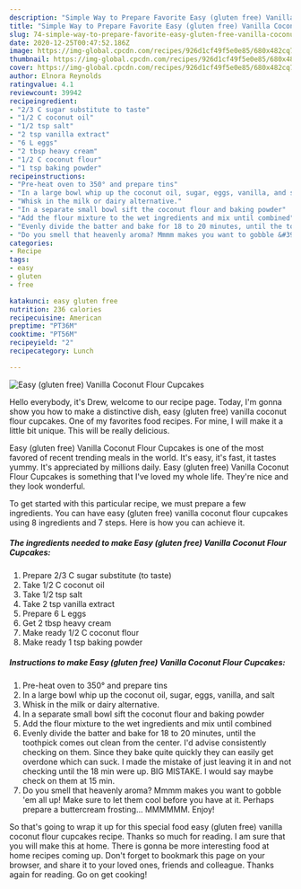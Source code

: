 ```yaml
---
description: "Simple Way to Prepare Favorite Easy (gluten free) Vanilla Coconut Flour Cupcakes"
title: "Simple Way to Prepare Favorite Easy (gluten free) Vanilla Coconut Flour Cupcakes"
slug: 74-simple-way-to-prepare-favorite-easy-gluten-free-vanilla-coconut-flour-cupcakes
date: 2020-12-25T00:47:52.186Z
image: https://img-global.cpcdn.com/recipes/926d1cf49f5e0e85/680x482cq70/easy-gluten-free-vanilla-coconut-flour-cupcakes-recipe-main-photo.jpg
thumbnail: https://img-global.cpcdn.com/recipes/926d1cf49f5e0e85/680x482cq70/easy-gluten-free-vanilla-coconut-flour-cupcakes-recipe-main-photo.jpg
cover: https://img-global.cpcdn.com/recipes/926d1cf49f5e0e85/680x482cq70/easy-gluten-free-vanilla-coconut-flour-cupcakes-recipe-main-photo.jpg
author: Elnora Reynolds
ratingvalue: 4.1
reviewcount: 39942
recipeingredient:
- "2/3 C sugar substitute to taste"
- "1/2 C coconut oil"
- "1/2 tsp salt"
- "2 tsp vanilla extract"
- "6 L eggs"
- "2 tbsp heavy cream"
- "1/2 C coconut flour"
- "1 tsp baking powder"
recipeinstructions:
- "Pre-heat oven to 350° and prepare tins"
- "In a large bowl whip up the coconut oil, sugar, eggs, vanilla, and salt"
- "Whisk in the milk or dairy alternative."
- "In a separate small bowl sift the coconut flour and baking powder"
- "Add the flour mixture to the wet ingredients and mix until combined"
- "Evenly divide the batter and bake for 18 to 20 minutes, until the toothpick comes out clean from the center. I&#39;d advise consistently checking on them. Since they bake quite quickly they can easily get overdone which can suck. I made the mistake of just leaving it in and not checking until the 18 min were up. BIG MISTAKE. I would say maybe check on them at 15 min."
- "Do you smell that heavenly aroma? Mmmm makes you want to gobble &#39;em all up! Make sure to let them cool before you have at it. Perhaps prepare a buttercream frosting... MMMMMM. Enjoy!"
categories:
- Recipe
tags:
- easy
- gluten
- free

katakunci: easy gluten free 
nutrition: 236 calories
recipecuisine: American
preptime: "PT36M"
cooktime: "PT56M"
recipeyield: "2"
recipecategory: Lunch

---
```



![Easy (gluten free) Vanilla Coconut Flour Cupcakes](https://img-global.cpcdn.com/recipes/926d1cf49f5e0e85/680x482cq70/easy-gluten-free-vanilla-coconut-flour-cupcakes-recipe-main-photo.jpg)

Hello everybody, it's Drew, welcome to our recipe page. Today, I'm gonna show you how to make a distinctive dish, easy (gluten free) vanilla coconut flour cupcakes. One of my favorites food recipes. For mine, I will make it a little bit unique. This will be really delicious.

Easy (gluten free) Vanilla Coconut Flour Cupcakes is one of the most favored of recent trending meals in the world. It's easy, it's fast, it tastes yummy. It's appreciated by millions daily. Easy (gluten free) Vanilla Coconut Flour Cupcakes is something that I've loved my whole life. They're nice and they look wonderful.




To get started with this particular recipe, we must prepare a few ingredients. You can have easy (gluten free) vanilla coconut flour cupcakes using 8 ingredients and 7 steps. Here is how you can achieve it.

<!--inarticleads1-->

##### The ingredients needed to make Easy (gluten free) Vanilla Coconut Flour Cupcakes:

1. Prepare 2/3 C sugar substitute (to taste)
1. Take 1/2 C coconut oil
1. Take 1/2 tsp salt
1. Take 2 tsp vanilla extract
1. Prepare 6 L eggs
1. Get 2 tbsp heavy cream
1. Make ready 1/2 C coconut flour
1. Make ready 1 tsp baking powder




<!--inarticleads2-->

##### Instructions to make Easy (gluten free) Vanilla Coconut Flour Cupcakes:

1. Pre-heat oven to 350° and prepare tins
1. In a large bowl whip up the coconut oil, sugar, eggs, vanilla, and salt
1. Whisk in the milk or dairy alternative.
1. In a separate small bowl sift the coconut flour and baking powder
1. Add the flour mixture to the wet ingredients and mix until combined
1. Evenly divide the batter and bake for 18 to 20 minutes, until the toothpick comes out clean from the center. I&#39;d advise consistently checking on them. Since they bake quite quickly they can easily get overdone which can suck. I made the mistake of just leaving it in and not checking until the 18 min were up. BIG MISTAKE. I would say maybe check on them at 15 min.
1. Do you smell that heavenly aroma? Mmmm makes you want to gobble &#39;em all up! Make sure to let them cool before you have at it. Perhaps prepare a buttercream frosting... MMMMMM. Enjoy!




So that's going to wrap it up for this special food easy (gluten free) vanilla coconut flour cupcakes recipe. Thanks so much for reading. I am sure that you will make this at home. There is gonna be more interesting food at home recipes coming up. Don't forget to bookmark this page on your browser, and share it to your loved ones, friends and colleague. Thanks again for reading. Go on get cooking!
